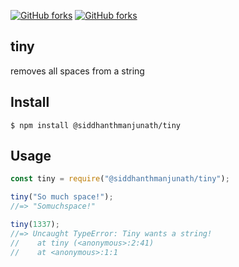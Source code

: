 [![GitHub forks](https://img.shields.io/badge/npm-v1.0.0-blue)](https://github.com/Vinecreeper888/tiny/network)
[![GitHub forks](https://img.shields.io/badge/minified%20size-entry%20point%20error-red)](https://github.com/Vinecreeper888/tiny/network)



## tiny
removes all spaces from a string

## Install

```
$ npm install @siddhanthmanjunath/tiny
```

## Usage

```js
const tiny = require("@siddhanthmanjunath/tiny");

tiny("So much space!");
//=> "Somuchspace!"

tiny(1337);
//=> Uncaught TypeError: Tiny wants a string!
//    at tiny (<anonymous>:2:41)
//    at <anonymous>:1:1
```
